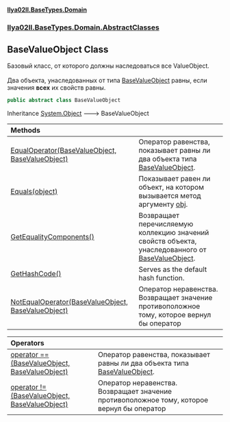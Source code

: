 #### [Ilya02Il.BaseTypes.Domain](index.md 'index')
### [Ilya02Il.BaseTypes.Domain.AbstractClasses](Ilya02Il.BaseTypes.Domain.AbstractClasses.md 'Ilya02Il.BaseTypes.Domain.AbstractClasses')

## BaseValueObject Class

Базовый класс, от которого должны наследоваться все ValueObject.<br/>  
Два объекта, унаследованных от типа [BaseValueObject](Ilya02Il.BaseTypes.Domain.AbstractClasses.BaseValueObject.md 'Ilya02Il.BaseTypes.Domain.AbstractClasses.BaseValueObject') равны, если значения <b>всех</b> их свойств равны.

```csharp
public abstract class BaseValueObject
```

Inheritance [System.Object](https://docs.microsoft.com/en-us/dotnet/api/System.Object 'System.Object') &#129106; BaseValueObject

| Methods | |
| :--- | :--- |
| [EqualOperator(BaseValueObject, BaseValueObject)](Ilya02Il.BaseTypes.Domain.AbstractClasses.BaseValueObject.EqualOperator(Ilya02Il.BaseTypes.Domain.AbstractClasses.BaseValueObject,Ilya02Il.BaseTypes.Domain.AbstractClasses.BaseValueObject).md 'Ilya02Il.BaseTypes.Domain.AbstractClasses.BaseValueObject.EqualOperator(Ilya02Il.BaseTypes.Domain.AbstractClasses.BaseValueObject, Ilya02Il.BaseTypes.Domain.AbstractClasses.BaseValueObject)') | Оператор равенства, показывает равны ли два объекта типа [BaseValueObject](Ilya02Il.BaseTypes.Domain.AbstractClasses.BaseValueObject.md 'Ilya02Il.BaseTypes.Domain.AbstractClasses.BaseValueObject'). |
| [Equals(object)](Ilya02Il.BaseTypes.Domain.AbstractClasses.BaseValueObject.Equals(object).md 'Ilya02Il.BaseTypes.Domain.AbstractClasses.BaseValueObject.Equals(object)') | Показывает равен ли объект, на котором вызывается метод аргументу [obj](Ilya02Il.BaseTypes.Domain.AbstractClasses.BaseValueObject.Equals(object).md#Ilya02Il.BaseTypes.Domain.AbstractClasses.BaseValueObject.Equals(object).obj 'Ilya02Il.BaseTypes.Domain.AbstractClasses.BaseValueObject.Equals(object).obj'). |
| [GetEqualityComponents()](Ilya02Il.BaseTypes.Domain.AbstractClasses.BaseValueObject.GetEqualityComponents().md 'Ilya02Il.BaseTypes.Domain.AbstractClasses.BaseValueObject.GetEqualityComponents()') | Возвращает перечисляемую коллекцию значений свойств объекта, унаследованного от [BaseValueObject](Ilya02Il.BaseTypes.Domain.AbstractClasses.BaseValueObject.md 'Ilya02Il.BaseTypes.Domain.AbstractClasses.BaseValueObject'). |
| [GetHashCode()](Ilya02Il.BaseTypes.Domain.AbstractClasses.BaseValueObject.GetHashCode().md 'Ilya02Il.BaseTypes.Domain.AbstractClasses.BaseValueObject.GetHashCode()') | Serves as the default hash function. |
| [NotEqualOperator(BaseValueObject, BaseValueObject)](Ilya02Il.BaseTypes.Domain.AbstractClasses.BaseValueObject.NotEqualOperator(Ilya02Il.BaseTypes.Domain.AbstractClasses.BaseValueObject,Ilya02Il.BaseTypes.Domain.AbstractClasses.BaseValueObject).md 'Ilya02Il.BaseTypes.Domain.AbstractClasses.BaseValueObject.NotEqualOperator(Ilya02Il.BaseTypes.Domain.AbstractClasses.BaseValueObject, Ilya02Il.BaseTypes.Domain.AbstractClasses.BaseValueObject)') | Оператор неравенства. Возвращает значение противоположное тому, которое вернул бы оператор <seealso cref="M:Ilya02Il.BaseTypes.Domain.AbstractClasses.BaseValueObject.EqualOperator(Ilya02Il.BaseTypes.Domain.AbstractClasses.BaseValueObject,Ilya02Il.BaseTypes.Domain.AbstractClasses.BaseValueObject)"/> |

| Operators | |
| :--- | :--- |
| [operator ==(BaseValueObject, BaseValueObject)](Ilya02Il.BaseTypes.Domain.AbstractClasses.BaseValueObject.op_Equality(Ilya02Il.BaseTypes.Domain.AbstractClasses.BaseValueObject,Ilya02Il.BaseTypes.Domain.AbstractClasses.BaseValueObject).md 'Ilya02Il.BaseTypes.Domain.AbstractClasses.BaseValueObject.op_Equality(Ilya02Il.BaseTypes.Domain.AbstractClasses.BaseValueObject, Ilya02Il.BaseTypes.Domain.AbstractClasses.BaseValueObject)') | Оператор равенства, показывает равны ли два объекта типа [BaseValueObject](Ilya02Il.BaseTypes.Domain.AbstractClasses.BaseValueObject.md 'Ilya02Il.BaseTypes.Domain.AbstractClasses.BaseValueObject'). |
| [operator !=(BaseValueObject, BaseValueObject)](Ilya02Il.BaseTypes.Domain.AbstractClasses.BaseValueObject.op_Inequality(Ilya02Il.BaseTypes.Domain.AbstractClasses.BaseValueObject,Ilya02Il.BaseTypes.Domain.AbstractClasses.BaseValueObject).md 'Ilya02Il.BaseTypes.Domain.AbstractClasses.BaseValueObject.op_Inequality(Ilya02Il.BaseTypes.Domain.AbstractClasses.BaseValueObject, Ilya02Il.BaseTypes.Domain.AbstractClasses.BaseValueObject)') | Оператор неравенства. Возвращает значение противоположное тому, которое вернул бы оператор <seealso cref="M:Ilya02Il.BaseTypes.Domain.AbstractClasses.BaseValueObject.EqualOperator(Ilya02Il.BaseTypes.Domain.AbstractClasses.BaseValueObject,Ilya02Il.BaseTypes.Domain.AbstractClasses.BaseValueObject)"/> |
